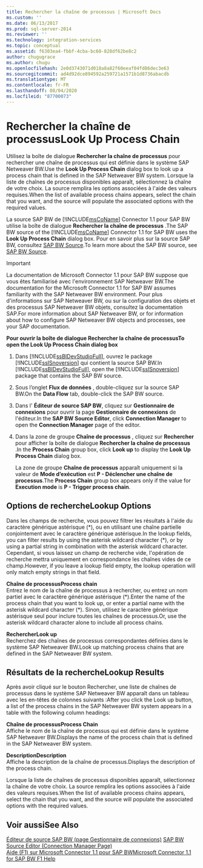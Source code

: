```yaml
---
title: Rechercher la chaîne de processus | Microsoft Docs
ms.custom: ''
ms.date: 06/13/2017
ms.prod: sql-server-2014
ms.reviewer: ''
ms.technology: integration-services
ms.topic: conceptual
ms.assetid: f6303ea4-fbbf-4cba-bc60-828df62be8c2
author: chugugrace
ms.author: chugu
ms.openlocfilehash: 2e0d3743071d018a8a82f60eeaf04fd86dec3e63
ms.sourcegitcommit: ad4d92dce894592a259721a1571b1d8736abacdb
ms.translationtype: MT
ms.contentlocale: fr-FR
ms.lasthandoff: 08/04/2020
ms.locfileid: "87700073"
---
```

# <a name="look-up-process-chain"></a><span data-ttu-id="08026-102">Rechercher la chaîne de processus</span><span class="sxs-lookup"><span data-stu-id="08026-102">Look Up Process Chain</span></span>
  <span data-ttu-id="08026-103">Utilisez la boîte de dialogue **Rechercher la chaîne de processus** pour rechercher une chaîne de processus qui est définie dans le système SAP Netweaver BW.</span><span class="sxs-lookup"><span data-stu-id="08026-103">Use the **Look Up Process Chain** dialog box to look up a process chain that is defined in the SAP Netweaver BW system.</span></span> <span data-ttu-id="08026-104">Lorsque la liste de chaînes de processus disponibles apparaît, sélectionnez la chaîne de votre choix. La source remplira les options associées à l'aide des valeurs requises.</span><span class="sxs-lookup"><span data-stu-id="08026-104">When the list of available process chains appears, select the chain that you want, and the source will populate the associated options with the required values.</span></span>  
  
 <span data-ttu-id="08026-105">La source SAP BW de [!INCLUDE[msCoName](../../includes/msconame-md.md)] Connector 1.1 pour SAP BW utilise la boîte de dialogue **Rechercher la chaîne de processus** .</span><span class="sxs-lookup"><span data-stu-id="08026-105">The SAP BW source of the [!INCLUDE[msCoName](../../includes/msconame-md.md)] Connector 1.1 for SAP BW uses the **Look Up Process Chain** dialog box.</span></span> <span data-ttu-id="08026-106">Pour en savoir plus sur la source SAP BW, consultez [SAP BW Source](sap-bw-source.md).</span><span class="sxs-lookup"><span data-stu-id="08026-106">To learn more about the SAP BW source, see [SAP BW Source](sap-bw-source.md).</span></span>  
  
> [!IMPORTANT]  
>  <span data-ttu-id="08026-107">La documentation de Microsoft Connector 1.1 pour SAP BW suppose que vous êtes familiarisé avec l'environnement SAP Netweaver BW.</span><span class="sxs-lookup"><span data-stu-id="08026-107">The documentation for the Microsoft Connector 1.1 for SAP BW assumes familiarity with the SAP Netweaver BW environment.</span></span> <span data-ttu-id="08026-108">Pour plus d'informations sur SAP Netweaver BW, ou sur la configuration des objets et des processus SAP Netweaver BW objets, consultez la documentation SAP.</span><span class="sxs-lookup"><span data-stu-id="08026-108">For more information about SAP Netweaver BW, or for information about how to configure SAP Netweaver BW objects and processes, see your SAP documentation.</span></span>  
  
 <span data-ttu-id="08026-109">**Pour ouvrir la boîte de dialogue Rechercher la chaîne de processus**</span><span class="sxs-lookup"><span data-stu-id="08026-109">**To open the Look Up Process Chain dialog box**</span></span>  
  
1.  <span data-ttu-id="08026-110">Dans [!INCLUDE[ssBIDevStudioFull](../../includes/ssbidevstudiofull-md.md)], ouvrez le package [!INCLUDE[ssISnoversion](../../includes/ssisnoversion-md.md)] qui contient la source SAP BW.</span><span class="sxs-lookup"><span data-stu-id="08026-110">In [!INCLUDE[ssBIDevStudioFull](../../includes/ssbidevstudiofull-md.md)], open the [!INCLUDE[ssISnoversion](../../includes/ssisnoversion-md.md)] package that contains the SAP BW source.</span></span>  
  
2.  <span data-ttu-id="08026-111">Sous l’onglet **Flux de données** , double-cliquez sur la source SAP BW.</span><span class="sxs-lookup"><span data-stu-id="08026-111">On the **Data Flow** tab, double-click the SAP BW source.</span></span>  
  
3.  <span data-ttu-id="08026-112">Dans l' **Éditeur de source SAP BW**, cliquez sur **Gestionnaire de connexions** pour ouvrir la page **Gestionnaire de connexions** de l'éditeur.</span><span class="sxs-lookup"><span data-stu-id="08026-112">In the **SAP BW Source Editor**, click **Connection Manager** to open the **Connection Manager** page of the editor.</span></span>  
  
4.  <span data-ttu-id="08026-113">Dans la zone de groupe **Chaîne de processus** , cliquez sur **Rechercher** pour afficher la boîte de dialogue **Rechercher la chaîne de processus** .</span><span class="sxs-lookup"><span data-stu-id="08026-113">In the **Process Chain** group box, click **Look up** to display the **Look Up Process Chain** dialog box.</span></span>  
  
     <span data-ttu-id="08026-114">La zone de groupe **Chaîne de processus** apparaît uniquement si la valeur de **Mode d’exécution** est **P - Déclencher une chaîne de processus**.</span><span class="sxs-lookup"><span data-stu-id="08026-114">The **Process Chain** group box appears only if the value for **Execution mode** is **P - Trigger process chain**.</span></span>  
  
## <a name="lookup-options"></a><span data-ttu-id="08026-115">Options de recherche</span><span class="sxs-lookup"><span data-stu-id="08026-115">Lookup Options</span></span>  
 <span data-ttu-id="08026-116">Dans les champs de recherche, vous pouvez filtrer les résultats à l'aide du caractère générique astérisque (\*), ou en utilisant une chaîne partielle conjointement avec le caractère générique astérisque.</span><span class="sxs-lookup"><span data-stu-id="08026-116">In the lookup fields, you can filter results by using the asterisk wildcard character (\*), or by using a partial string in combination with the asterisk wildcard character.</span></span> <span data-ttu-id="08026-117">Cependant, si vous laissez un champ de recherche vide, l'opération de recherche mettra uniquement en correspondance les chaînes vides de ce champ.</span><span class="sxs-lookup"><span data-stu-id="08026-117">However, if you leave a lookup field empty, the lookup operation will only match empty strings in that field.</span></span>  
  
 <span data-ttu-id="08026-118">**Chaîne de processus**</span><span class="sxs-lookup"><span data-stu-id="08026-118">**Process chain**</span></span>  
 <span data-ttu-id="08026-119">Entrez le nom de la chaîne de processus à rechercher, ou entrez un nom partiel avec le caractère générique astérisque (\*).</span><span class="sxs-lookup"><span data-stu-id="08026-119">Enter the name of the process chain that you want to look up, or enter a partial name with the asterisk wildcard character (\*).</span></span> <span data-ttu-id="08026-120">Sinon, utilisez le caractère générique astérisque seul pour inclure toutes les chaînes de processus.</span><span class="sxs-lookup"><span data-stu-id="08026-120">Or, use the asterisk wildcard character alone to include all process chains.</span></span>  
  
 <span data-ttu-id="08026-121">**Rechercher**</span><span class="sxs-lookup"><span data-stu-id="08026-121">**Look up**</span></span>  
 <span data-ttu-id="08026-122">Recherchez des chaînes de processus correspondantes définies dans le système SAP Netweaver BW.</span><span class="sxs-lookup"><span data-stu-id="08026-122">Look up matching process chains that are defined in the SAP Netweaver BW system.</span></span>  
  
## <a name="lookup-results"></a><span data-ttu-id="08026-123">Résultats de la recherche</span><span class="sxs-lookup"><span data-stu-id="08026-123">Lookup Results</span></span>  
 <span data-ttu-id="08026-124">Après avoir cliqué sur le bouton Rechercher, une liste de chaînes de processus dans le système SAP Netweaver BW apparaît dans un tableau avec les en-têtes de colonnes suivants :</span><span class="sxs-lookup"><span data-stu-id="08026-124">After you click the Look up button, a list of the process chains in the SAP Netweaver BW system appears in a table with the following column headings:</span></span>  
  
 <span data-ttu-id="08026-125">**Chaîne de processus**</span><span class="sxs-lookup"><span data-stu-id="08026-125">**Process Chain**</span></span>  
 <span data-ttu-id="08026-126">Affiche le nom de la chaîne de processus qui est définie dans le système SAP Netweaver BW.</span><span class="sxs-lookup"><span data-stu-id="08026-126">Displays the name of the process chain that is defined in the SAP Netweaver BW system.</span></span>  
  
 <span data-ttu-id="08026-127">**Description**</span><span class="sxs-lookup"><span data-stu-id="08026-127">**Description**</span></span>  
 <span data-ttu-id="08026-128">Affiche la description de la chaîne de processus.</span><span class="sxs-lookup"><span data-stu-id="08026-128">Displays the description of the process chain.</span></span>  
  
 <span data-ttu-id="08026-129">Lorsque la liste de chaînes de processus disponibles apparaît, sélectionnez la chaîne de votre choix. La source remplira les options associées à l'aide des valeurs requises.</span><span class="sxs-lookup"><span data-stu-id="08026-129">When the list of available process chains appears, select the chain that you want, and the source will populate the associated options with the required values.</span></span>  
  
## <a name="see-also"></a><span data-ttu-id="08026-130">Voir aussi</span><span class="sxs-lookup"><span data-stu-id="08026-130">See Also</span></span>  
 <span data-ttu-id="08026-131">[Éditeur de source SAP BW &#40;page Gestionnaire de connexions&#41;](sap-bw-source-editor-connection-manager-page.md) </span><span class="sxs-lookup"><span data-stu-id="08026-131">[SAP BW Source Editor &#40;Connection Manager Page&#41;](sap-bw-source-editor-connection-manager-page.md) </span></span>  
 [<span data-ttu-id="08026-132">Aide (F1) sur Microsoft Connector 1.1 pour SAP BW</span><span class="sxs-lookup"><span data-stu-id="08026-132">Microsoft Connector 1.1 for SAP BW F1 Help</span></span>](../microsoft-connector-for-sap-bw-f1-help.md)  
  
  
